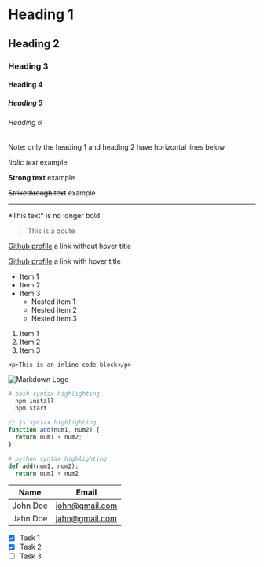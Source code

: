<!-- Headings -->

# Heading 1

## Heading 2

### Heading 3

#### Heading 4

##### Heading 5

###### Heading 6

Note: only the heading 1 and heading 2 have horizontal lines below

<!-- Italic -->

_Italic text_ example

<!-- Strong(Bold) -->

**Strong text** example

<!-- Strike through -->

~~Strikethrough text~~ example

<!-- Horizontal rule -->

---

<!-- To escape special caracters use "\" (backslash) -->

\*This text\* is no longer bold

<!-- Blockqoute -->

> This is a qoute

<!-- Links -->

[Github profile](https://github.com/Dania99dev) a link without hover title

[Github profile](https://github.com/Dania99dev "Hover title") a link with hover title

<!-- UL -->

- Item 1
- Item 2
- Item 3
  - Nested item 1
  - Nested item 2
  - Nested item 3

<!-- OL -->

1. Item 1
1. Item 2
1. Item 3

<!-- Inline code block -->

`<p>This is an inline code block</p>`

<!-- Images -->

![Markdown Logo](https://cdn0.iconfinder.com/data/icons/octicons/1024/markdown-128.png)

<!-- GITHUB MARKDOWN -->

<!-- Code blocks -->

```bash
# bash syntax highlighting
  npm install
  npm start
```

```javascript
// js syntax highlighting
function add(num1, num2) {
  return num1 + num2;
}
```

```python
# python syntax highlighting
def add(num1, num2):
  return num1 + num2
```

<!-- Tables -->

| Name     | Email          |
| -------- | -------------- |
| John Doe | john@gmail.com |
| Jahn Doe | jahn@gmail.com |

<!-- Task lists -->

- [x] Task 1
- [x] Task 2
- [ ] Task 3
